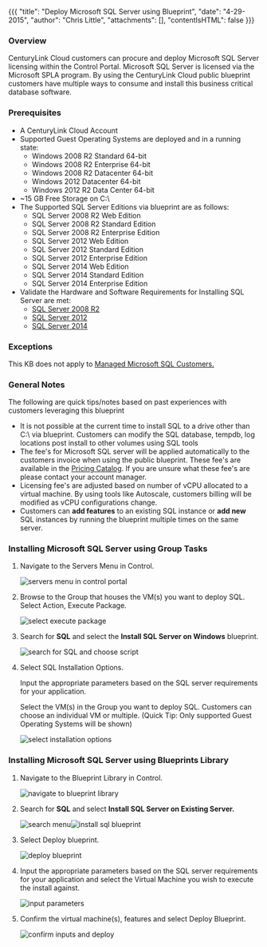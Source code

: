 {{{
  "title": "Deploy Microsoft SQL Server using Blueprint",
  "date": "4-29-2015",
  "author": "Chris Little",
  "attachments": [],
  "contentIsHTML": false
}}}

### Overview

CenturyLink Cloud customers can procure and deploy Microsoft SQL Server licensing within the Control Portal. Microsoft SQL Server is licensed via the Microsoft SPLA program. By using the CenturyLink Cloud public blueprint customers have multiple ways to consume and install this business critical database software.

### Prerequisites

* A CenturyLink Cloud Account
* Supported Guest Operating Systems are deployed and in a running state:
    * Windows 2008 R2 Standard 64-bit
    * Windows 2008 R2 Enterprise 64-bit
    * Windows 2008 R2 Datacenter 64-bit
    * Windows 2012 Datacenter 64-bit
    * Windows 2012 R2 Data Center 64-bit
* ~15 GB Free Storage on C:\
* The Supported SQL Server Editions via blueprint are as follows:
    * SQL Server 2008 R2 Web Edition
    * SQL Server 2008 R2 Standard Edition
    * SQL Server 2008 R2 Enterprise Edition
    * SQL Server 2012 Web Edition
    * SQL Server 2012 Standard Edition
    * SQL Server 2012 Enterprise Edition
    * SQL Server 2014 Web Edition
    * SQL Server 2014 Standard Edition
    * SQL Server 2014 Enterprise Edition
* Validate the Hardware and Software Requirements for Installing SQL Server are met:
    * [SQL Server 2008 R2](//msdn.microsoft.com/en-us/library/ms143506%28v=sql.105%29.aspx)
    * [SQL Server 2012](//msdn.microsoft.com/en-us/library/ms143506%28v=sql.110%29.aspx)
    * [SQL Server 2014](//msdn.microsoft.com/en-us/library/ms143506%28v=sql.120%29.aspx)

### Exceptions

This KB does not apply to [Managed Microsoft SQL Customers.](//www.ctl.io/managed-services/ms-sql)

### General Notes

The following are quick tips/notes based on past experiences with customers leveraging this blueprint

* It is not possible at the current time to install SQL to a drive other than C:\ via blueprint. Customers can modify the SQL database, tempdb, log locations post install to other volumes using SQL tools
* The fee's for Microsoft SQL server will be applied automatically to the customers invoice when using the public blueprint. These fee's are available in the [Pricing Catalog](//www.ctl.io/pricing). If you are unsure what these fee's are please contact your account manager.
* Licensing fee's are adjusted based on number of vCPU allocated to a virtual machine. By using tools like Autoscale, customers billing will be modified as vCPU configurations change.
* Customers can **add features** to an existing SQL instance or **add new** SQL instances by running the blueprint multiple times on the same server.

### Installing Microsoft SQL Server using Group Tasks

1. Navigate to the Servers Menu in Control.

    ![servers menu in control portal](../images/deploy-microsoft-sql-server-using-blueprint-01.png)

2. Browse to the Group that houses the VM(s) you want to deploy SQL. Select Action, Execute Package.

    ![select execute package](../images/deploy-microsoft-sql-server-using-blueprint-02.png)

3. Search for **SQL** and select the **Install SQL Server on Windows** blueprint.

    ![search for SQL and choose script](../images/deploy-microsoft-sql-server-using-blueprint-03.png)

4. Select SQL Installation Options.

    Input the appropriate parameters based on the SQL server requirements for your application.

    Select the VM(s) in the Group you want to deploy SQL. Customers can choose an individual VM or multiple. (Quick Tip: Only supported Guest Operating Systems will be shown)

    ![select installation options](../images/deploy-microsoft-sql-server-using-blueprint-04.png)

### Installing Microsoft SQL Server using Blueprints Library

1. Navigate to the Blueprint Library in Control.

    ![navigate to blueprint library](../images/deploy-microsoft-sql-server-using-blueprint-05.png)

2. Search for **SQL** and select **Install SQL Server on Existing Server.**

    ![search menu](../images/deploy-microsoft-sql-server-using-blueprint-06.png)![install sql blueprint](../images/deploy-microsoft-sql-server-using-blueprint-07.png)

3. Select Deploy blueprint.

    ![deploy blueprint](../images/deploy-microsoft-sql-server-using-blueprint-08.png)

4. Input the appropriate parameters based on the SQL server requirements for your application and select the Virtual Machine you wish to execute the install against.

    ![input parameters](../images/deploy-microsoft-sql-server-using-blueprint-09.png)

5. Confirm the virtual machine(s), features and select Deploy Blueprint.

    ![confirm inputs and deploy](../images/deploy-microsoft-sql-server-using-blueprint-10.png)
